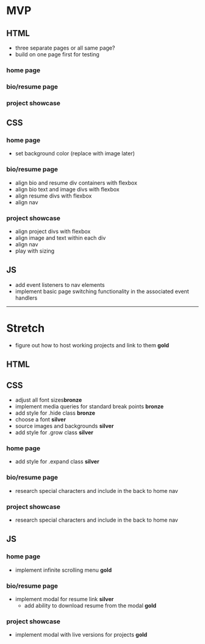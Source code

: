 # MVP

## HTML

- three separate pages or all same page?
 - build on one page first for testing

### home page
<!-- - nav container for menu elements -->
<!-- - div container for center three elements -->
 <!-- - div for each inner element -->
<!-- - div for each outer element -->
 <!-- - expand class -->

### bio/resume page
<!-- - div container for bio and image
 - div * 3 for text
 - div for image -->
<!-- - div container for resume images and link
 - div * 3 for images and link box
- nav for back to home link -->

### project showcase

<!-- - div container for project elements
 - div * 5 for projects
  - div * 2 for image and text -->
<!-- - nav for back to home link -->


## CSS

### home page
<!-- - center elements on page
- play with sizing -->
- set background color (replace with image later)

### bio/resume page
- align bio and resume div containers with flexbox
- align bio text and image divs with flexbox
- align resume divs with flexbox
- align nav

### project showcase
- align project divs with flexbox
 - align image and text within each div
- align nav
- play with sizing

## JS

- add event listeners to nav elements
- implement basic page switching functionality in the associated event handlers

---

# Stretch

- figure out how to host working projects and link to them **gold**

## HTML

## CSS

- adjust all font sizes**bronze**
- implement media queries for standard break points **bronze**
- add style for .hide class **bronze**
- choose a font **silver**
- source images and backgrounds **silver**
- add style for .grow class **silver**

### home page
  - add style for .expand class **silver**

### bio/resume page
- research special characters and include in the back to home nav

### project showcase
- research special characters and include in the back to home nav

## JS

### home page
- implement infinite scrolling menu **gold**

### bio/resume page
- implement modal for resume link **silver**
  - add ability to download resume from the modal **gold**

### project showcase
- implement modal with live versions for projects **gold**